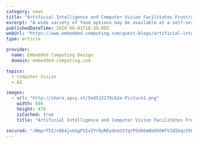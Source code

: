 ```yaml
---
category: news
title: "Artificial Intelligence and Computer Vision Facilitates Frustrated Famished Workers"
excerpt: "A wide variety of food options may be available at a self-serve salad bar (Image source: Benjamin Ashton on Unsplash) In fact, this activity at a regular checkout can easily take 16 seconds or more (see Proppos: Computer Vision Self-Checkout)."
publishedDateTime: 2020-06-01T16:39:00Z
webUrl: "https://www.embedded-computing.com/guest-blogs/artificial-intelligence-and-computer-vision-facilitates-frustrated-famished-workers"
type: article

provider:
  name: Embedded Computing Design
  domain: embedded-computing.com

topics:
  - Computer Vision
  - AI

images:
  - url: "http://share.opsy.st/5ed522170cb2e-Picture1.png"
    width: 804
    height: 479
    isCached: true
    title: "Artificial Intelligence and Computer Vision Facilitates Frustrated Famished Workers"

secured: "/NmprT5I/+OX4jxkGgFVIxIYrQyN5ydxUJ57qrP5Ub6ABkDhEWfVJdIbqz356TwyrlksIEb3L7gi3daFUCMP4Uy1/RHkV32YqyazTK+nrK8vUUFtkWvcvtxsQVXqJ0eMDRUYVgvxCpB3Oy7yu54k5zrMkYe+qQ7W83xbYOG6sn8PD6IOidWM4iZy/W9kact9u7TMy6YYLiXF8klpfL7g5IcKHrzIJY4Nv1ZhPioJBRdo3dt0aU290GfExYXryLn+wO8mSYa10Ovw70vcJZHPuc1j1zX/JdoEphtXTYjWx5g8AUbHG+cVbZRTFgBXaTKB;1+y8BD9pXVCQREdOgvO1LQ=="
---
```


